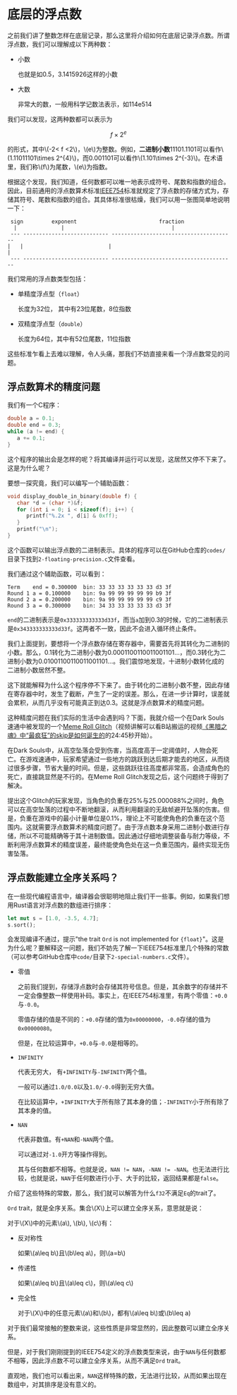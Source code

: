# 底层的浮点数

之前我们讲了整数怎样在底层记录，那么这里将介绍如何在底层记录浮点数。所谓浮点数，我们可以理解成以下两种数：

* 小数

   也就是如0.5，3.1415926这样的小数
* 大数

   非常大的数，一般用科学记数法表示，如114e514

我们可以发现，这两种数都可以表示为

$$
f\times 2^e
$$

的形式，其中\\(-2< f <2\\)，\\(e\\)为整数。例如，**二进制小数**11101.1101可以看作\\(1.11011101\times 2^{4}\\)，而0.001101可以看作\\(1.101\times 2^{-3}\\)。在术语里，我们称\\(f\\)为尾数，\\(e\\)为指数。

根据这个发现，我们知道，任何数都可以唯一地表示成符号、尾数和指数的组合。因此，目前通用的浮点数算术标准[IEEE754](https://standards.ieee.org/ieee/754/6210/)标准就规定了浮点数的存储方式为，存储其符号、尾数和指数的组合。其具体标准很枯燥，我们可以用一张图简单地说明一下：

```plaintext
 sign         exponent                          fraction
  |              |                                  |
 --- --------------------------- ---------------------------------------
|   |                           |                                       |
 --- --------------------------- ---------------------------------------
```

我们常用的浮点数类型包括：

* 单精度浮点型（`float`）

   长度为32位， 其中有23位尾数，8位指数
* 双精度浮点型（`double`）

   长度为64位，其中有52位尾数，11位指数

这些标准乍看上去难以理解，令人头痛，那我们不妨直接来看一个浮点数常见的问题。

## 浮点数算术的精度问题

我们有一个C程序：

```c
double a = 0.1;
double end = 0.3;
while (a != end) {
   a += 0.1;
}
```

这个程序的输出会是怎样的呢？将其编译并运行可以发现，这居然又停不下来了。这是为什么呢？

要想一探究竟，我们可以编写一个辅助函数：

```c
void display_double_in_binary(double f) {
   char *d = (char *)&f;
   for (int i = 0; i < sizeof(f); i++) {
      printf("%.2x ", d[i] & 0xff);
   }
   printf("\n");
}
```

这个函数可以输出浮点数的二进制表示。具体的程序可以在GitHub仓库的`codes/`目录下找到`2-floating-precision.c`文件查看。

我们通过这个辅助函数，可以看到：

```plaintext
Term	end = 0.300000	bin: 33 33 33 33 33 33 d3 3f
Round 1	a = 0.100000	bin: 9a 99 99 99 99 99 b9 3f
Round 2	a = 0.200000	bin: 9a 99 99 99 99 99 c9 3f
Round 3	a = 0.300000	bin: 34 33 33 33 33 33 d3 3f
```

`end`的二进制表示是`0x333333333333d33f`，而当`a`加到0.3的时候，它的二进制表示是`0x343333333333d33f`。这两者不一致，因此不会进入循环终止条件。

我们上面提到，要想将一个浮点数存储在寄存器中，需要首先将其转化为二进制的小数。那么，0.1转化为二进制小数为0.0001100110011001101...，而0.3转化为二进制小数为0.01001100110011001101...。我们震惊地发现，十进制小数转化成的二进制小数居然不整。

这下就能解释为什么这个程序停不下来了。由于转化的二进制小数不整，因此存储在寄存器中时，发生了截断，产生了一定的误差。那么，在进一步计算时，误差就会累积，从而几乎没有可能真正到达0.3。这就是浮点数算术的精度问题。

这种精度问题在我们实际的生活中会遇到吗？下面，我就介绍一个在Dark Souls速通中被发现的一个[Meme Roll Glitch](https://wiki.speedsouls.com/darksouls:Meme_Roll)（视频讲解可以看B站搬运的视频[《黑暗之魂》中“最疯狂”的skip是如何诞生的](https://b23.tv/41QUQfU)的24:45秒开始）。

在Dark Souls中，从高空坠落会受到伤害，当高度高于一定阈值时，人物会死亡。在游戏速通中，玩家希望通过一些地方的跳跃到达后期才能去的地区，从而绕过很多步骤，节省大量的时间。但是，这些跳跃往往高度都非常高，会造成角色的死亡，直接跳显然是不行的。在Meme Roll Glitch发现之后，这个问题终于得到了解决。

提出这个Glitch的玩家发现，当角色的负重在25%与25.000088%之间时，角色可以在高空坠落的过程中不断地翻滚，从而利用翻滚的无敌帧避开坠落的伤害。但是，负重在游戏中的最小计量单位是0.1%，理论上不可能使角色的负重在这个范围内。这就需要浮点数算术的精度问题了。由于浮点数本身采用二进制小数进行存储，所以不可能精确等于其十进制数值。因此通过仔细地调整装备与耐力等级，不断利用浮点数算术的精度误差，最终能使角色处在这一负重范围内，最终实现无伤害坠落。

## 浮点数能建立全序关系吗？

在一些现代编程语言中，编译器会很聪明地阻止我们干一些事。例如，如果我们想用Rust语言对浮点数的数组进行排序：

```rust
let mut s = [1.0, -3.5, 4.7];
s.sort();
```

会发现编译不通过，提示"the trait `Ord` is not implemented for `{float}`"。这是为什么呢？要解释这一问题，我们不妨先了解一下IEEE754标准里几个特殊的常数（可以参考GitHub仓库中`code/`目录下`2-special-numbers.c`文件）。

* 零值

   之前我们提到，存储浮点数时会存储其符号信息。但是，其余数字的存储并不一定会像整数一样使用补码。事实上，在IEEE754标准里，有两个零值：`+0.0`与`-0.0`。
   
   零值存储的值是不同的：`+0.0`存储的值为`0x00000000`，`-0.0`存储的值为`0x00000080`。

   但是，在比较运算中，`+0.0`与`-0.0`是相等的。
* `INFINITY`

   代表无穷大， 有`+INFINITY`与`-INFINITY`两个值。

   一般可以通过`1.0/0.0`以及`1.0/-0.0`得到无穷大值。

   在比较运算中，`+INFINITY`大于所有除了其本身的值；`-INFINITY`小于所有除了其本身的值。
* `NAN`

   代表非数值。有`+NAN`和`-NAN`两个值。

   可以通过对`-1.0`开方等操作得到。

   其与任何数都不相等。也就是说，`NAN != NAN`，`-NAN != -NAN`。也无法进行比较，也就是说，`NAN`于任何数进行小于、大于的比较，返回结果都是`false`。

介绍了这些特殊的常数，那么，我们就可以解答为什么`f32`不满足`Eq`的trait了。

`Ord` trait，就是全序关系。集合\\(X\\)上可以建立全序关系，意思就是说：

对于\\(X\\)中的元素\\(a\\), \\(b\\), \\(c\\)有：

* 反对称性

   如果\\(a\leq b\\)且\\(b\leq a\\)，则\\(a=b\\)
* 传递性

   如果\\(a\leq b\\)且\\(a\leq c\\)，则\\(a\leq c\\)
* 完全性

   对于\\(X\\)中的任意元素\\(a\\)和\\(b\\)，都有\\(a\leq b\\)或\\(b\\leq a)

对于我们最常接触的整数来说，这些性质是非常显然的，因此整数可以建立全序关系。

但是，对于我们刚刚提到的IEEE754定义的浮点数类型来说，由于`NAN`与任何数都不相等，因此浮点数不可以建立全序关系，从而不满足`Ord` trait。

直观地，我们也可以看出来，`NAN`这样特殊的数，无法进行比较，从而如果出现在数组中，对其排序是没有意义的。
